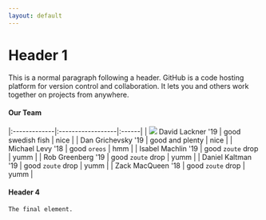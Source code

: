 ```yaml
---
layout: default
---
```


# [](#header-1)Header 1

This is a normal paragraph following a header. GitHub is a code hosting platform for version control and collaboration. It lets you and others work together on projects from anywhere.

#### [](#header-4)Our Team

|:-------------|:------------------|:------|
| ![](https://assets-cdn.github.com/images/icons/emoji/octocat.png) David Lackner  '19  | good swedish fish | nice  |
| Dan Grichevsky '19  | good and plenty   | nice  |
| Michael Levy   '18  | good `oreos`      | hmm   |
| Isabel Machlin '19  | good `zoute` drop | yumm  |
| Rob Greenberg  '19  | good `zoute` drop | yumm  |
| Daniel Kaltman '19  | good `zoute` drop | yumm  |
| Zack MacQueen  '18  | good `zoute` drop | yumm  |

#### [](#header-4)Header 4

```
The final element.
```
